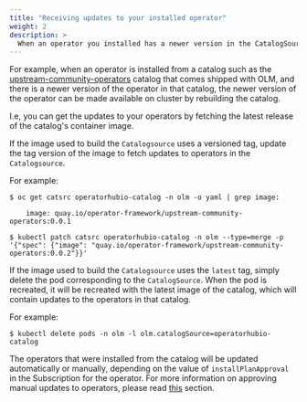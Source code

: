 ```yaml
---
title: "Receiving updates to your installed operator"
weight: 2
description: >
  When an operator you installed has a newer version in the CatalogSource you installed it from, the CatalogSource needs to be updated to receive the new version of the operator in your cluster.  
---
```


For example, when an operator is installed from a catalog such as the [upstream-community-operators](https://quay.io/repository/operator-framework/upstream-community-operators) catalog that comes shipped with OLM, and there is a newer version of the operator in that catalog, the newer version of the operator can be made available on cluster by rebuilding the catalog.

I.e, you can get the updates to your operators by fetching the latest release of the catalog's container image.

If the image used to build the `Catalogsource` uses a versioned tag, update the tag version of the image to fetch updates to operators in the `Catalogsource`.

For example:

```
$ oc get catsrc operatorhubio-catalog -n olm -o yaml | grep image:
    
    image: quay.io/operator-framework/upstream-community-operators:0.0.1

$ kubectl patch catsrc operatorhubio-catalog -n olm --type=merge -p '{"spec": {"image": "quay.io/operator-framework/upstream-community-operators:0.0.2"}}'

```

If the image used to build the `Catalogsource` uses the `latest` tag, simply delete the pod corresponding to the `CatalogSource`. When the pod is recreated, it will be recreated with the latest image of the catalog, which will contain updates to the operators in that catalog.

For example:

```
$ kubectl delete pods -n olm -l olm.catalogSource=operatorhubio-catalog

```
The operators that were installed from the catalog will be updated automatically or manually, depending on the value of `installPlanApproval` in the Subscription for the operator. For more information on approving manual updates to operators, please read [this](/docs/concepts/crds/subscription#manually-approving-upgrades-via-subscriptions) section. 
